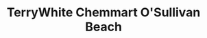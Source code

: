 ---
title: "TerryWhite Chemmart O'Sullivan Beach"
url: /christies-beach/terrywhite-chemmart-osullivan-beach/
shop: chemist
---